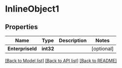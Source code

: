 # InlineObject1

## Properties

Name | Type | Description | Notes
------------ | ------------- | ------------- | -------------
**EnterpriseId** | **int32** |  | [optional] 

[[Back to Model list]](../README.md#documentation-for-models) [[Back to API list]](../README.md#documentation-for-api-endpoints) [[Back to README]](../README.md)


